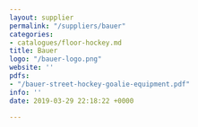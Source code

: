 ```yaml
---
layout: supplier
permalink: "/suppliers/bauer"
categories:
- catalogues/floor-hockey.md
title: Bauer
logo: "/bauer-logo.png"
website: ''
pdfs:
- "/bauer-street-hockey-goalie-equipment.pdf"
info: ''
date: 2019-03-29 22:18:22 +0000

---
```

